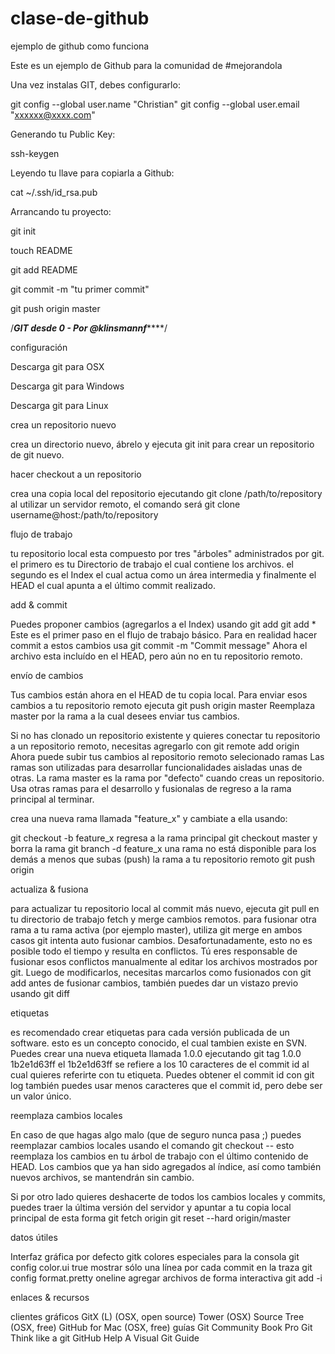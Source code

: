 clase-de-github
===============

ejemplo de github como funciona

Este es un ejemplo de Github para la comunidad de #mejorandola

Una vez instalas GIT, debes configurarlo:

git config --global user.name "Christian" 
git config --global user.email "xxxxxx@xxxx.com"

Generando tu Public Key:

ssh-keygen

Leyendo tu llave para copiarla a Github:

cat ~/.ssh/id_rsa.pub

Arrancando tu proyecto:

git init

touch README

git add README

git commit -m "tu primer commit"

git push origin master

/*********************************GIT desde 0 - Por @klinsmannf*************************************/

configuración

Descarga git para OSX

Descarga git para Windows

Descarga git para Linux

crea un repositorio nuevo

crea un directorio nuevo, ábrelo y ejecuta git init para crear un repositorio de git nuevo.

hacer checkout a un repositorio

crea una copia local del repositorio ejecutando git clone /path/to/repository al utilizar un servidor remoto, el comando será git clone username@host:/path/to/repository

flujo de trabajo

tu repositorio local esta compuesto por tres "árboles" administrados por git. el primero es tu Directorio de trabajo el cual contiene los archivos. el segundo es el Index el cual actua como un área intermedia y finalmente el HEAD el cual apunta a el último commit realizado.

add & commit

Puedes proponer cambios (agregarlos a el Index) usando git add git add * Este es el primer paso en el flujo de trabajo básico. Para en realidad hacer commit a estos cambios usa git commit -m "Commit message" Ahora el archivo esta incluído en el HEAD, pero aún no en tu repositorio remoto.

envío de cambios

Tus cambios están ahora en el HEAD de tu copia local. Para enviar esos cambios a tu repositorio remoto ejecuta git push origin master Reemplaza master por la rama a la cual desees enviar tus cambios.

Si no has clonado un repositorio existente y quieres conectar tu repositorio a un repositorio remoto, necesitas agregarlo con git remote add origin Ahora puede subir tus cambios al repositorio remoto selecionado ramas Las ramas son utilizadas para desarrollar funcionalidades aisladas unas de otras. La rama master es la rama por "defecto" cuando creas un repositorio. Usa otras ramas para el desarrollo y fusionalas de regreso a la rama principal al terminar.

crea una nueva rama llamada "feature_x" y cambiate a ella usando:

git checkout -b feature_x regresa a la rama principal git checkout master y borra la rama git branch -d feature_x una rama no está disponible para los demás a menos que subas (push) la rama a tu repositorio remoto git push origin

actualiza & fusiona

para actualizar tu repositorio local al commit más nuevo, ejecuta git pull en tu directorio de trabajo fetch y merge cambios remotos. para fusionar otra rama a tu rama activa (por ejemplo master), utiliza git merge en ambos casos git intenta auto fusionar cambios. Desafortunadamente, esto no es posible todo el tiempo y resulta en conflictos. Tú eres responsable de fusionar esos conflictos manualmente al editar los archivos mostrados por git. Luego de modificarlos, necesitas marcarlos como fusionados con git add antes de fusionar cambios, también puedes dar un vistazo previo usando git diff

etiquetas

es recomendado crear etiquetas para cada versión publicada de un software. esto es un concepto conocido, el cual tambien existe en SVN. Puedes crear una nueva etiqueta llamada 1.0.0 ejecutando git tag 1.0.0 1b2e1d63ff el 1b2e1d63ff se refiere a los 10 caracteres de el commit id al cual quieres referirte con tu etiqueta. Puedes obtener el commit id con git log también puedes usar menos caracteres que el commit id, pero debe ser un valor único.

reemplaza cambios locales

En caso de que hagas algo malo (que de seguro nunca pasa ;) puedes reemplazar cambios locales usando el comando git checkout -- esto reemplaza los cambios en tu árbol de trabajo con el último contenido de HEAD. Los cambios que ya han sido agregados al índice, así como también nuevos archivos, se mantendrán sin cambio.

Si por otro lado quieres deshacerte de todos los cambios locales y commits, puedes traer la última versión del servidor y apuntar a tu copia local principal de esta forma git fetch origin git reset --hard origin/master

datos útiles

Interfaz gráfica por defecto gitk colores especiales para la consola git config color.ui true mostrar sólo una línea por cada commit en la traza git config format.pretty oneline agregar archivos de forma interactiva git add -i

enlaces & recursos

clientes gráficos GitX (L) (OSX, open source) Tower (OSX) Source Tree (OSX, free) GitHub for Mac (OSX, free) guías Git Community Book Pro Git Think like a git GitHub Help A Visual Git Guide
